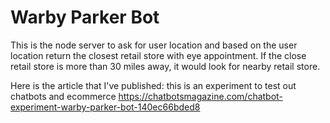 # Warby Parker Bot


This is the node server to ask for user location and based on the user location return the closest retail store with eye appointment. If the close retail store is more than 30 miles away, it would look for nearby retail store. 

Here is the article that I've published: this is an experiment to test out chatbots and ecommerce
https://chatbotsmagazine.com/chatbot-experiment-warby-parker-bot-140ec66bded8

